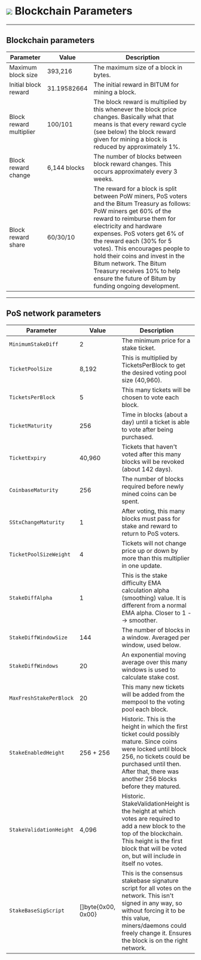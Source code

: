 # <img class="bitum-icon" src="/img/bitum-icons/Blocks.svg" /> Blockchain Parameters

---

## Blockchain parameters

Parameter               | Value        | Description
---                     | ---          | ---
Maximum block size      | 393,216      | The maximum size of a block in bytes.
Initial block reward    | 31.19582664  | The initial reward in BITUM for mining a block.
Block reward multiplier | 100/101      | The block reward is multiplied by this whenever the block price changes. Basically what that means is that every reward cycle (see below) the block reward given for mining a block is reduced by approximately 1%.
Block reward change     | 6,144 blocks | The number of blocks between block reward changes. This occurs approximately every 3 weeks.
Block reward share      | 60/30/10     | The reward for a block is split between PoW miners, PoS voters and the Bitum Treasury as follows: PoW miners get 60% of the reward to reimburse them for electricity and hardware expenses. PoS voters get 6% of the reward each (30% for 5 votes). This encourages people to hold their coins and invest in the Bitum network. The Bitum Treasury receives 10% to help ensure the future of Bitum by funding ongoing development.

---

## PoS network parameters

Parameter               | Value              | Description
---                     | ---                | ---
`MinimumStakeDiff`      | 2                  | The minimum price for a stake ticket.
`TicketPoolSize`        | 8,192              | This is multiplied by TicketsPerBlock to get the desired voting pool size (40,960).
`TicketsPerBlock`       | 5                  | This many tickets will be chosen to vote each block.
`TicketMaturity`        | 256                | Time in blocks (about a day) until a ticket is able to vote after being purchased.
`TicketExpiry`          | 40,960             | Tickets that haven't voted after this many blocks will be revoked (about 142 days).
`CoinbaseMaturity`      | 256                | The number of blocks required before newly mined coins can be spent.
`SStxChangeMaturity`    | 1                  | After voting, this many blocks must pass for stake and reward to return to PoS voters.
`TicketPoolSizeWeight`  | 4                  | Tickets will not change price up or down by more than this multiplier in one update.
`StakeDiffAlpha`        | 1                  | This is the stake difficulty EMA calculation alpha (smoothing) value. It is different from a normal EMA alpha. Closer to 1 --> smoother.
`StakeDiffWindowSize`   | 144                | The number of blocks in a window. Averaged per window, used below.
`StakeDiffWindows`      | 20                 | An exponential moving average over this many windows is used to calculate stake cost.
`MaxFreshStakePerBlock` | 20                 | This many new tickets will be added from the mempool to the voting pool each block.
`StakeEnabledHeight`    | 256 + 256          | Historic. This is the height in which the first ticket could possibly mature. Since coins were locked until block 256, no tickets could be purchased until then. After that, there was another 256 blocks before they matured.
`StakeValidationHeight` | 4,096              | Historic. StakeValidationHeight is the height at which votes are required to add a new block to the top of the blockchain. This height is the first block that will be voted on, but will include in itself no votes.
`StakeBaseSigScript`    | []byte{0x00, 0x00} | This is the consensus stakebase signature script for all votes on the network. This isn't signed in any way, so without forcing it to be this value, miners/daemons could freely change it. Ensures the block is on the right network.
